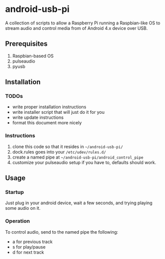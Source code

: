 # android-usb-pi

A collection of scripts to allow a Raspberry Pi running a Raspbian-like OS to stream audio and control media from of Android 4.x device over USB.

## Prerequisites
1. Raspbian-based OS
2. pulseaudio
3. pyusb

## Installation
### TODOs
* write proper installation instructions
* write installer script that will just do it for you
* write update instructions
* format this document more nicely

### Instructions
1. clone this code so that it resides in ```~/android-usb-pi/```
1. dock.rules goes into your ```/etc/udev/rules.d/```
2. create a named pipe at ```~/android-usb-pi/android_control_pipe```
3. customize your pulseaudio setup if you have to, defaults should work.

## Usage
### Startup
Just plug in your android device, wait a few seconds, and trying playing some audio on it.

### Operation
To control audio, send to the named pipe the following:  

* a for previous track
* s for play/pause
* d for next track
